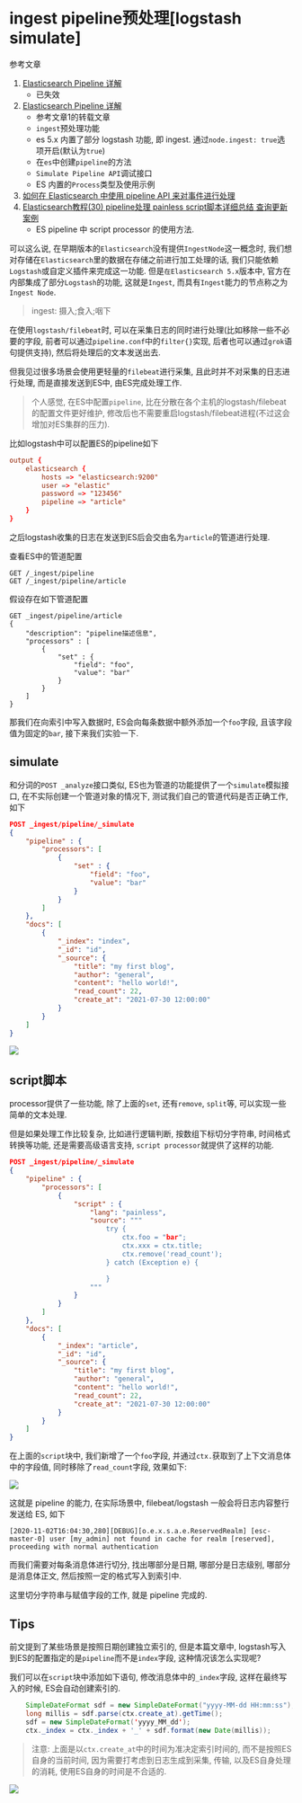# ingest pipeline预处理[logstash simulate]

参考文章

1. [Elasticsearch Pipeline 详解](https://my.oschina.net/u/4072296/blog/3073345)
    - 已失效
2. [Elasticsearch Pipeline 详解](https://blog.csdn.net/lijingjingchn/article/details/103068901)
    - 参考文章1的转载文章
    - `ingest`预处理功能
    - es 5.x 内置了部分 logstash 功能, 即 ingest. 通过`node.ingest: true`选项开启(默认为`true`)
    - 在`es`中创建`pipeline`的方法
    - `Simulate Pipeline API`调试接口
    - ES 内置的`Process`类型及使用示例
3. [如何在 Elasticsearch 中使用 pipeline API 来对事件进行处理](https://blog.csdn.net/UbuntuTouch/article/details/99702199)
4. [Elasticsearch教程(30) pipeline处理 painless script脚本详细总结 查询更新案例](https://blog.csdn.net/winterking3/article/details/114033906)
    - ES pipeline 中 script processor 的使用方法.

可以这么说, 在早期版本的`Elasticsearch`没有提供`IngestNode`这一概念时, 我们想对存储在`Elasticsearch`里的数据在存储之前进行加工处理的话, 我们只能依赖`Logstash`或自定义插件来完成这一功能. 但是`在Elasticsearch 5.x`版本中, 官方在内部集成了部分`Logstash`的功能, 这就是`Ingest`, 而具有`Ingest`能力的节点称之为`Ingest Node`.

> ingest: 摄入;食入;咽下

在使用`logstash/filebeat`时, 可以在采集日志的同时进行处理(比如移除一些不必要的字段, 前者可以通过`pipeline.conf`中的`filter{}`实现, 后者也可以通过`grok`语句提供支持), 然后将处理后的文本发送出去.

但我见过很多场景会使用更轻量的`filebeat`进行采集, 且此时并不对采集的日志进行处理, 而是直接发送到ES中, 由ES完成处理工作.

> 个人感觉, 在ES中配置`pipeline`, 比在分散在各个主机的logstash/filebeat的配置文件更好维护, 修改后也不需要重启logstash/filebeat进程(不过这会增加对ES集群的压力).

比如logstash中可以配置ES的pipeline如下

```conf
output {
    elasticsearch {
        hosts => "elasticsearch:9200"
        user => "elastic"
        password => "123456"
        pipeline => "article"
    }
}
```

之后logstash收集的日志在发送到ES后会交由名为`article`的管道进行处理.

查看ES中的管道配置

```
GET /_ingest/pipeline
GET /_ingest/pipeline/article
```

假设存在如下管道配置

```
GET _ingest/pipeline/article
{
    "description": "pipeline描述信息",
    "processors" : [
        {
            "set" : {
                "field": "foo",
                "value": "bar"
            }
        }
    ]
}
```

那我们在向索引中写入数据时, ES会向每条数据中额外添加一个`foo`字段, 且该字段值为固定的`bar`, 接下来我们实验一下.

## simulate

和分词的`POST _analyze`接口类似, ES也为管道的功能提供了一个`simulate`模拟接口, 在不实际创建一个管道对象的情况下, 测试我们自己的管道代码是否正确工作, 如下

```json
POST _ingest/pipeline/_simulate
{
    "pipeline" : {
        "processors": [
            {
                "set" : {
                    "field": "foo",
                    "value": "bar"
                }
            }
        ]
    },
    "docs": [
        {
            "_index": "index",
            "_id": "id",
            "_source": {
                "title": "my first blog",
                "author": "general",
                "content": "hello world!",
                "read_count": 22,
                "create_at": "2021-07-30 12:00:00"
            }
        }
    ]
}
```

![](https://gitee.com/generals-space/gitimg/raw/master/5959269dfc1821fa05a220e0baeceec8.png)

## script脚本

processor提供了一些功能, 除了上面的`set`, 还有`remove`, `split`等, 可以实现一些简单的文本处理. 

但是如果处理工作比较复杂, 比如进行逻辑判断, 按数组下标切分字符串, 时间格式转换等功能, 还是需要高级语言支持, `script processor`就提供了这样的功能.

```json
POST _ingest/pipeline/_simulate
{
    "pipeline" : {
        "processors": [
            {
                "script" : {
                    "lang": "painless",
                    "source": """
                        try {
                            ctx.foo = "bar";
                            ctx.xxx = ctx.title;
                            ctx.remove('read_count');
                        } catch (Exception e) {

                        }
                    """
                }
            }
        ]
    },
    "docs": [
        {
            "_index": "article",
            "_id": "id",
            "_source": {
                "title": "my first blog",
                "author": "general",
                "content": "hello world!",
                "read_count": 22,
                "create_at": "2021-07-30 12:00:00"
            }
        }
    ]
}
```

在上面的`script`块中, 我们新增了一个`foo`字段, 并通过`ctx.`获取到了上下文消息体中的字段值, 同时移除了`read_count`字段, 效果如下:

![](https://gitee.com/generals-space/gitimg/raw/master/e6cabb0205959241638895ca2b97b8f1.png)

这就是 pipeline 的能力, 在实际场景中, filebeat/logstash 一般会将日志内容整行发送给 ES, 如下

```
[2020-11-02T16:04:30,280][DEBUG][o.e.x.s.a.e.ReservedRealm] [esc-master-0] user [my_admin] not found in cache for realm [reserved], proceeding with normal authentication
```

而我们需要对每条消息体进行切分, 找出哪部分是日期, 哪部分是日志级别, 哪部分是消息体正文, 然后按照一定的格式写入到索引中. 

这里切分字符串与赋值字段的工作, 就是 pipeline 完成的.

## Tips

前文提到了某些场景是按照日期创建独立索引的, 但是本篇文章中, logstash写入到ES的配置指定的是`pipeline`而不是`index`字段, 这种情况该怎么实现呢?

我们可以在`script`块中添加如下语句, 修改消息体中的`_index`字段, 这样在最终写入的时候, ES会自动创建索引的.

```java
    SimpleDateFormat sdf = new SimpleDateFormat("yyyy-MM-dd HH:mm:ss"); 
    long millis = sdf.parse(ctx.create_at).getTime(); 
    sdf = new SimpleDateFormat('yyyy_MM_dd'); 
    ctx._index = ctx._index + '_' + sdf.format(new Date(millis)); 
```

> 注意: 上面是以`ctx.create_at`中的时间为准决定索引时间的, 而不是按照ES自身的当前时间, 因为需要打考虑到日志生成到采集, 传输, 以及ES自身处理的消耗, 使用ES自身的时间是不合适的.

![](https://gitee.com/generals-space/gitimg/raw/master/2809db6a70fc8979301980437a03c001.png)
